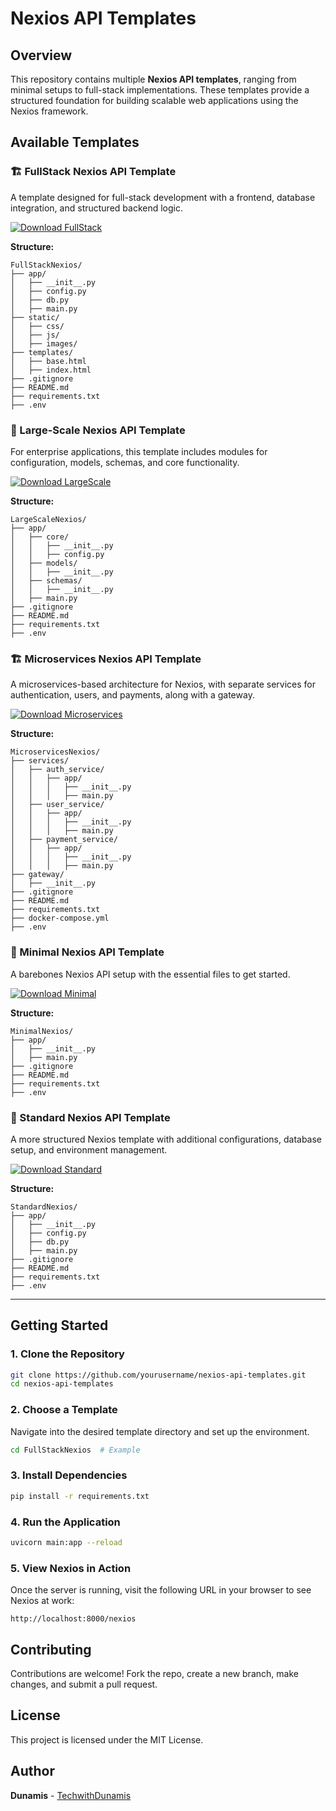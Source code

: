 # Nexios API Templates

## Overview
This repository contains multiple **Nexios API templates**, ranging from minimal setups to full-stack implementations. These templates provide a structured foundation for building scalable web applications using the Nexios framework.

## Available Templates

### 🏗️ FullStack Nexios API Template
A template designed for full-stack development with a frontend, database integration, and structured backend logic.

[![Download FullStack](https://img.shields.io/badge/Download-FullStack-blue?style=for-the-badge)](https://downgit.github.io/#/home?url=https://github.com/nexios-labs/Nexios-Templates-Example/tree/master/FullStack)


**Structure:**
```
FullStackNexios/
├── app/
│   ├── __init__.py
│   ├── config.py
│   ├── db.py
│   ├── main.py
├── static/
│   ├── css/
│   ├── js/
│   ├── images/
├── templates/
│   ├── base.html
│   ├── index.html
├── .gitignore
├── README.md
├── requirements.txt
├── .env
```

### 🏢 Large-Scale Nexios API Template
For enterprise applications, this template includes modules for configuration, models, schemas, and core functionality.

[![Download LargeScale](https://img.shields.io/badge/Download-LargeScale-green?style=for-the-badge)](https://downgit.github.io/#/home?url=https://github.com/nexios-labs/Nexios-Templates-Example/tree/master/LargeScale)


**Structure:**
```
LargeScaleNexios/
├── app/
│   ├── core/
│   │   ├── __init__.py
│   │   ├── config.py
│   ├── models/
│   │   ├── __init__.py
│   ├── schemas/
│   │   ├── __init__.py
│   ├── main.py
├── .gitignore
├── README.md
├── requirements.txt
├── .env
```

### 🏗️ Microservices Nexios API Template
A microservices-based architecture for Nexios, with separate services for authentication, users, and payments, along with a gateway.

[![Download Microservices](https://img.shields.io/badge/Download-Microservices-orange?style=for-the-badge)](https://downgit.github.io/#/home?url=https://github.com/nexios-labs/Nexios-Templates-Example/tree/master/Microservices)


**Structure:**
```
MicroservicesNexios/
├── services/
│   ├── auth_service/
│   │   ├── app/
│   │   │   ├── __init__.py
│   │   │   ├── main.py
│   ├── user_service/
│   │   ├── app/
│   │   │   ├── __init__.py
│   │   │   ├── main.py
│   ├── payment_service/
│   │   ├── app/
│   │   │   ├── __init__.py
│   │   │   ├── main.py
├── gateway/
│   ├── __init__.py
├── .gitignore
├── README.md
├── requirements.txt
├── docker-compose.yml
├── .env
```

### 🔹 Minimal Nexios API Template
A barebones Nexios API setup with the essential files to get started.

[![Download Minimal](https://img.shields.io/badge/Download-Minimal-purple?style=for-the-badge)](https://downgit.github.io/#/home?url=https://github.com/nexios-labs/Nexios-Templates-Example/tree/master/Minimal)


**Structure:**
```
MinimalNexios/
├── app/
│   ├── __init__.py
│   ├── main.py
├── .gitignore
├── README.md
├── requirements.txt
├── .env
```

### 📌 Standard Nexios API Template
A more structured Nexios template with additional configurations, database setup, and environment management.

[![Download Standard](https://img.shields.io/badge/Download-Standard-red?style=for-the-badge)](https://downgit.github.io/#/home?url=https://github.com/nexios-labs/Nexios-Templates-Example/tree/master/Standard)


**Structure:**
```
StandardNexios/
├── app/
│   ├── __init__.py
│   ├── config.py
│   ├── db.py
│   ├── main.py
├── .gitignore
├── README.md
├── requirements.txt
├── .env
```

---

## Getting Started
### 1. Clone the Repository
```bash
git clone https://github.com/yourusername/nexios-api-templates.git
cd nexios-api-templates
```

### 2. Choose a Template
Navigate into the desired template directory and set up the environment.
```bash
cd FullStackNexios  # Example
```

### 3. Install Dependencies
```bash
pip install -r requirements.txt
```

### 4. Run the Application
```bash
uvicorn main:app --reload
```

### 5. View Nexios in Action
Once the server is running, visit the following URL in your browser to see Nexios at work:
```
http://localhost:8000/nexios
```

## Contributing
Contributions are welcome! Fork the repo, create a new branch, make changes, and submit a pull request.

## License
This project is licensed under the MIT License.

## Author
**Dunamis** - [TechwithDunamis](https://github.com/TechWithDunamis)

